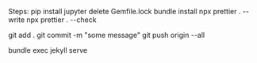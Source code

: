 Steps:
pip install jupyter
delete Gemfile.lock
bundle install
npx prettier . --write
npx prettier . --check

git add .
git commit -m "some message"
git push origin --all

bundle exec jekyll serve
